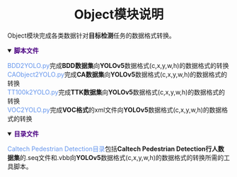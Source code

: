 # <div align="center">Object模块说明</div>

Object模块完成各类数据针对<b>目标检测</b>任务的数据格式转换。

<details open>
<summary><b><font color=Indigo>脚本文件</font></b></summary>

<font color=CornflowerBlue>BDD2YOLO.py</font>完成<b>BDD数据集</b>向<b>YOLOv5</b>数据格式(c,x,y,w,h)的数据格式的转换  
<font color=CornflowerBlue>CAObject2YOLO.py</font>完成<b>CA数据集</b>向<b>YOLOv5</b>数据格式(c,x,y,w,h)的数据格式的转换  
<font color=CornflowerBlue>TT100k2YOLO.py</font>完成<b>TTK数据集</b>向<b>YOLOv5</b>数据格式(c,x,y,w,h)的数据格式的转换  
<font color=CornflowerBlue>VOC2YOLO.py</font>完成<b>VOC格式</b>的xml文件向<b>YOLOv5</b>数据格式(c,x,y,w,h)的数据格式的转换
</details>

<p></p>

<details open>
<summary><b><font color=Indigo>目录文件</font></b></summary>

<font color=CornflowerBlue>Caltech Pedestrian Detection目录</font>包括<b>Caltech Pedestrian Detection行人数据集</b>的.seq文件和.vbb向<b>YOLOv5</b>数据格式(c,x,y,w,h)的数据格式的转换所需的工具脚本。
</details>